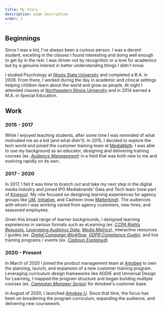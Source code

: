 ```yaml
---
title: My Story
description: page description
order: 1
---
```


## Beginnings

Since I was a kid, I've always been a curious person. I was a decent student, excelling in the classes I found interesting and doing well enough to get by in the rest. I was driven not by recognition or a love for academics but by a genuine interest in better understanding things I didn't know.

I studied Psychology at [Illinois State University](https://illinoisstate.edu) and completed a B.A. in 2008. From there, I worked during the day in academic and clinical settings helping children learn about the world and grow as people. At night I attended classes at [Northeastern Illinois University](https://neiu.edu) and in 2014 earned a M.A. in Special Education.

## Work

### 2015 - 2017

While I enjoyed teaching students, after some time I was reminded of what motivated me as a kid (and what didn't). In 2015, I decided to explore the tech world and joined the customer training team at [MediaMath](https://mediamath.com). I was able to use my background as an educator, designing and delivering training courses (ex. *[Audience Management](/work/audience-management)*) in a field that was both new to me and evolving rapidly on its own.

### 2017 - 2020

In 2017, I felt it was time to branch out and take my next step in the digital media industry and joined IPG Mediabrands' Data and Tech team (now part of [Kinesso](https://kinesso.com)). My role focused on designing learning experiences for agency groups like [UM](https://umww.com), [Initiative](https://initiative.com), and Cadreon (now [Matterkind](https://wearematterkind.com)). The audiences with whom I was working varied from agency customers, new hires, and seasoned employees.

Given this broad range of learner backgrounds, I designed learning expreiences in various formats such as eLearning (ex. *[CCPA Rights Requests](/work/ccpa-irr-elearning)*, *[Leveraging Audience Data](/work/audience-data-elearning)*, *[Media Metrics](/work/media-metrics-elearning)*), interactive resources / guides (ex. *[Digital Campaign Workflow](/work/ipg-campaign-workflow)*, *[GDPR Compliance Guide](/work/gdpr-guide)*), and live training programs / events (ex. *[Cadreon Explained](/work/cadreon-explained)*).

### 2020 - Present

In March of 2020 I joined the product management team at [Amobee](https://amobee.com) to own the planning, launch, and expansion of a new customer training program. Leveraging curriculum design frameworks like ADDIE and Universal Design for Learning, I mapped the program structure and began building multiple courses (ex. *[Campaign Manager Series](/work/campaign-manager)*) for Amobee's customer base.

In August of 2020, I launched *[Amobee U](/work/amobee-u)*. Since that time, the focus has been on broadening the program curriculum, expanding the audience, and delivering new coursework.

<script>
export default {
head: {
    title: 'My Story',
    meta: [
      {
        hid: 'description',
        name: 'description',
        content: 'page description'
      }
    ],
  }
}
</script>